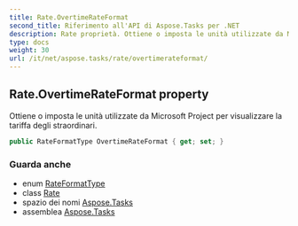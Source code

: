 ```yaml
---
title: Rate.OvertimeRateFormat
second_title: Riferimento all'API di Aspose.Tasks per .NET
description: Rate proprietà. Ottiene o imposta le unità utilizzate da Microsoft Project per visualizzare la tariffa degli straordinari.
type: docs
weight: 30
url: /it/net/aspose.tasks/rate/overtimerateformat/
---
```

## Rate.OvertimeRateFormat property

Ottiene o imposta le unità utilizzate da Microsoft Project per visualizzare la tariffa degli straordinari.

```csharp
public RateFormatType OvertimeRateFormat { get; set; }
```

### Guarda anche

* enum [RateFormatType](../../rateformattype/)
* class [Rate](../)
* spazio dei nomi [Aspose.Tasks](../../rate/)
* assemblea [Aspose.Tasks](../../../)


